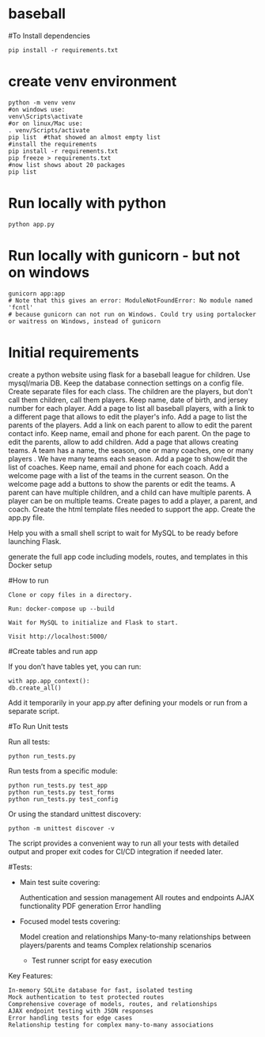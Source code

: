 # baseball

#To Install dependencies

	pip install -r requirements.txt

# create venv environment

	python -m venv venv
	#on windows use:
	venv\Scripts\activate
	#or on linux/Mac use:
	. venv/Scripts/activate
	pip list  #that showed an almost empty list
	#install the requirements
	pip install -r requirements.txt
	pip freeze > requirements.txt
	#now list shows about 20 packages
	pip list


# Run locally with python

	python app.py

# Run locally with gunicorn - but not on windows

	gunicorn app:app
	# Note that this gives an error: ModuleNotFoundError: No module named 'fcntl'
	# because gunicorn can not run on Windows. Could try using portalocker or waitress on Windows, instead of gunicorn



# Initial requirements
create a python website using flask for a baseball league for children.
Use mysql/maria DB. Keep the database connection settings on a config file.
Create separate files for each class.
The children are the players, but don't call them children, call them players. Keep name, date of birth, and jersey number for each player.
Add a page to list all baseball players, with a link to a different page that allows to edit the player's info. 
Add a page to list the parents of the players. Add a link on each parent to allow to edit the parent contact info. Keep name, email and phone for each parent.
On the page to edit the parents, allow to add children.
Add a page that allows creating teams. A team has a name, the season, one or many coaches, one or many players . We have many teams each season.
Add a page to show/edit the list of coaches. Keep name, email and phone for each coach.
Add a welcome page with a list of the teams in the current season. On the welcome page add a buttons to show the parents or edit the teams.
A parent can have multiple children, and a child can have multiple parents.
A player can be on multiple teams.
Create pages to add a player, a parent, and coach. 
Create the html template files needed to support the app.
Create the app.py file.

Help you with a small shell script to wait for MySQL to be ready before launching Flask.

generate the full app code including models, routes, and templates in this Docker setup


#How to run

    Clone or copy files in a directory.

    Run: docker-compose up --build

    Wait for MySQL to initialize and Flask to start.

    Visit http://localhost:5000/

#Create tables and run app

If you don’t have tables yet, you can run:

	with app.app_context():
    db.create_all()

Add it temporarily in your app.py after defining your models or run from a separate script.

#To Run Unit tests


Run all tests:

	python run_tests.py

Run tests from a specific module:

	python run_tests.py test_app
	python run_tests.py test_forms
	python run_tests.py test_config

Or using the standard unittest discovery:

    python -m unittest discover -v

The script provides a convenient way to run all your tests with detailed output and proper exit codes for CI/CD integration if needed later.


#Tests:

- Main test suite covering:

    Authentication and session management
    All routes and endpoints
    AJAX functionality
    PDF generation
    Error handling

- Focused model tests covering:

    Model creation and relationships
    Many-to-many relationships between players/parents and teams
    Complex relationship scenarios

    - Test runner script for easy execution

Key Features:

    In-memory SQLite database for fast, isolated testing
    Mock authentication to test protected routes
    Comprehensive coverage of models, routes, and relationships
    AJAX endpoint testing with JSON responses
    Error handling tests for edge cases
    Relationship testing for complex many-to-many associations
